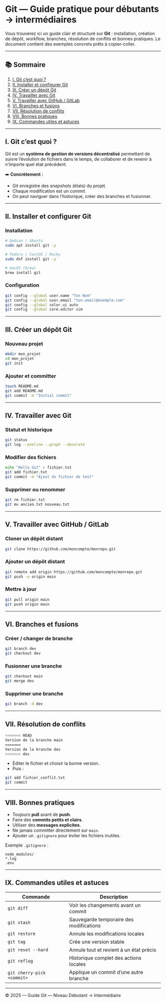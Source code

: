# Git — Guide pratique pour débutants → intermédiaires

Vous trouverez ici un guide clair et structuré sur **Git** : installation, création de dépôt, workflow, branches, résolution de conflits et bonnes pratiques. Le document contient des exemples concrets prêts à copier-coller.

---

## 📚 Sommaire

1. [I. Git c’est quoi ?](#i-git-cest-quoi)  
2. [II. Installer et configurer Git](#ii-installer-et-configurer-git)  
3. [III. Créer un dépôt Git](#iii-créer-un-dépôt-git)  
4. [IV. Travailler avec Git](#iv-travailler-avec-git)  
5. [V. Travailler avec GitHub / GitLab](#v-travailler-avec-github--gitlab)  
6. [VI. Branches et fusions](#vi-branches-et-fusions)  
7. [VII. Résolution de conflits](#vii-résolution-de-conflits)  
8. [VIII. Bonnes pratiques](#viii-bonnes-pratiques)  
9. [IX. Commandes utiles et astuces](#ix-commandes-utiles-et-astuces)

---

## I. Git c’est quoi ?

Git est un **système de gestion de versions décentralisé** permettant de suivre l’évolution de fichiers dans le temps, de collaborer et de revenir à n’importe quel état précédent.

➡️ **Concrètement :**  
- Git enregistre des *snapshots* (états) du projet.  
- Chaque modification est un *commit*.  
- On peut naviguer dans l’historique, créer des branches et fusionner.

---

## II. Installer et configurer Git

### Installation
```bash
# Debian / Ubuntu
sudo apt install git -y

# Fedora / CentOS / Rocky
sudo dnf install git -y

# macOS (brew)
brew install git
```

### Configuration
```bash
git config --global user.name "Ton Nom"
git config --global user.email "ton.email@exemple.com"
git config --global color.ui auto
git config --global core.editor vim
```

---

## III. Créer un dépôt Git

### Nouveau projet
```bash
mkdir mon_projet
cd mon_projet
git init
```

### Ajouter et committer
```bash
touch README.md
git add README.md
git commit -m "Initial commit"
```

---

## IV. Travailler avec Git

### Statut et historique
```bash
git status
git log --oneline --graph --decorate
```

### Modifier des fichiers
```bash
echo "Hello Git" > fichier.txt
git add fichier.txt
git commit -m "Ajout du fichier de test"
```

### Supprimer ou renommer
```bash
git rm fichier.txt
git mv ancien.txt nouveau.txt
```

---

## V. Travailler avec GitHub / GitLab

### Cloner un dépôt distant
```bash
git clone https://github.com/moncompte/monrepo.git
```

### Ajouter un dépôt distant
```bash
git remote add origin https://github.com/moncompte/monrepo.git
git push -u origin main
```

### Mettre à jour
```bash
git pull origin main
git push origin main
```

---

## VI. Branches et fusions

### Créer / changer de branche
```bash
git branch dev
git checkout dev
```

### Fusionner une branche
```bash
git checkout main
git merge dev
```

### Supprimer une branche
```bash
git branch -d dev
```

---

## VII. Résolution de conflits

```bash
<<<<<<< HEAD
Version de la branche main
=======
Version de la branche dev
>>>>>>> dev
```

- Éditer le fichier et choisir la bonne version.  
- Puis :
```bash
git add fichier_conflit.txt
git commit
```

---

## VIII. Bonnes pratiques

- Toujours **pull** avant de **push**.  
- Faire des **commits petits et clairs**.  
- Utiliser des **messages explicites**.  
- Ne jamais committer directement sur `main`.  
- Ajouter un `.gitignore` pour éviter les fichiers inutiles.  

Exemple `.gitignore` :
```
node_modules/
*.log
.env
```

---

## IX. Commandes utiles et astuces

| Commande | Description |
|-----------|-------------|
| `git diff` | Voir les changements avant un commit |
| `git stash` | Sauvegarde temporaire des modifications |
| `git restore` | Annule les modifications locales |
| `git tag` | Crée une version stable |
| `git reset --hard` | Annule tout et revient à un état précis |
| `git reflog` | Historique complet des actions locales |
| `git cherry-pick <commit>` | Applique un commit d’une autre branche |

---

© 2025 — Guide Git — Niveau Débutant → Intermédiaire
